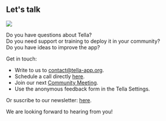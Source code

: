 <div className="section" id="get-in-touch">
    <h2>Let's talk</h2>
    <div className="columns">
        <div className="column">
            <img src="img/idea.svg"/>
        </div>
        <div className="column">
            <p>
                Do you have questions about Tella?<br/> 
                Do you need support or training to deploy it in your community?<br/>
                Do you have ideas to improve the app?<br/>
            </p>
            <p>Get in touch:
                <ul>
                    <li> Write to us to <a href="mailto:contact@tella-app.org">contact@tella-app.org</a>.</li>
                    <li> Schedule a call directly <a href="https://calendly.com/d/grp-5v7-rjf/tella-meeting">here</a>.</li>
                    <li> Join our next <a href="/community-meetings">Community Meeting</a>.</li>
                    <li> Use the anonymous feedback form in the Tella Settings.</li>
                </ul>
            </p> 
            <p> Or suscribe to our newsletter: <a href="https://blog.wearehorizontal.org/tag/tella/">here</a>. </p>
            <p>We are looking forward to hearing from you!</p>
        </div>           
    </div>
</div>